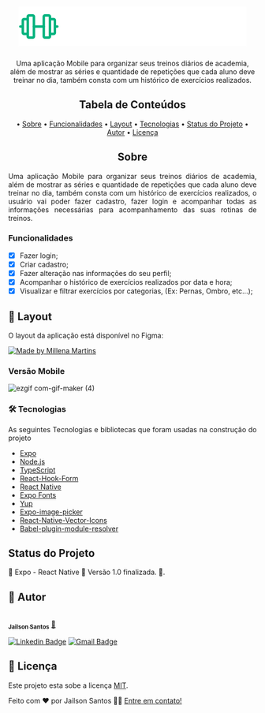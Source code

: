 <h1 align="center">
  <img alt="Linst Academy" title="#Lins Academy" src="./src/assets/logo.svg" />
</h1>

<p align="center">
  Uma aplicação Mobile para organizar seus treinos diários de academia, além de mostrar as séries e quantidade de repetições que cada aluno deve treinar no dia, também consta com um histórico de exercícios realizados.
</p>

<h2 align="center">Tabela de Conteúdos</h2>
<p align="center">
  • <a href="#sobre">Sobre</a>
  • <a href="#funcionalidades">Funcionalidades</a>
  • <a href="#layout">Layout</a>
  • <a href="#tecnologias">Tecnologias</a> 
  • <a href="#status">Status do Projeto</a> 
  • <a href="#autor">Autor</a>
  • <a href="#licenca">Licença</a>
</p>

<h2 align="center" id="sobre">Sobre</h2>
<p align="justify"> Uma aplicação Mobile para organizar seus treinos diários de academia, além de mostrar as séries e quantidade de repetições que cada aluno deve treinar no dia, também consta com um histórico de exercícios realizados, o usuário vai poder fazer cadastro, fazer login e acompanhar todas as informações necessárias para acompanhamento das suas rotinas de treinos.</p>

<h3 align="left" id="funcionalidades">Funcionalidades</h3>

- [x] Fazer login;
- [x] Criar cadastro;
- [x] Fazer alteração nas informações do seu perfil;
- [x] Acompanhar o histórico de exercícios realizados por data e hora;
- [x] Visualizar e filtrar exercícios por categorias, (Ex: Pernas, Ombro, etc...);

<h2 align="left" id="layout">🎨 Layout</h2>
<p align="justify">O layout da aplicação está disponível no Figma:</p>
<a href="https://www.figma.com/file/Fp5hJdNuecKqJtG5MSNeFc/Lins-Academy-(Jailson)?node-id=37%3A6&t=iWtOIxx2gQkL96uR-0">
  <img alt="Made by Millena Martins" src="https://img.shields.io/badge/Acessar%20Layout-FIGMA-green">
</a>

<h3 align="left" id="layout">Versão Mobile</h3>

![ezgif com-gif-maker (4)](https://user-images.githubusercontent.com/11697713/203613481-bbb21f23-017e-4fa2-bf36-2a8f744651ed.gif)

<h3 align="left" id="tecnologias">🛠 Tecnologias</h3>
<p align="justify">As seguintes Tecnologias e bibliotecas que foram usadas na construção do projeto</p>

- [Expo](https://docs.expo.dev/)
- [Node.js](https://nodejs.org/en/)
- [TypeScript](https://www.typescriptlang.org/)
- [React-Hook-Form](https://react-hook-form.com/)
- [React Native](https://reactnative.dev/docs/getting-started)
- [Expo Fonts](https://docs.expo.dev/guides/using-custom-fonts/)
- [Yup](https://react-hook-form.com/get-started#SchemaValidation)
- [Expo-image-picker](https://docs.expo.dev/versions/latest/sdk/imagepicker/)
- [React-Native-Vector-Icons](https://github.com/oblador/react-native-vector-icons)
- [Babel-plugin-module-resolver](https://github.com/tleunen/babel-plugin-module-resolver)

<h2 align="left" id="status">Status do Projeto</h2>
<p align="left"> 🚧 Expo - React Native 🚀 Versão 1.0 finalizada.  🚧.</p>

<h2 align="left" id="autor">🦸 Autor</h2>
<a href="https://github.com/JailsonSantos">
 <img style="border-radius: 50%;" src="https://avatars.githubusercontent.com/u/11697713?s=96&v=4" width="100px;" alt=""/>
 <br />
 <sub><b>Jailson Santos</b></sub></a> <a href="https://www.linkedin.com/in/jailson-santos-726395104/" title="Jailson Santos">🚀</a>
 <br />

[![Linkedin Badge](https://img.shields.io/badge/-Jailson-blue?style=flat-square&logo=Linkedin&logoColor=white&link=https://www.linkedin.com/in/jailson-santos-726395104/)](https://www.linkedin.com/in/jailson-santos-726395104/) 
[![Gmail Badge](https://img.shields.io/badge/-jailson.ads007@gmail.com-c14438?style=flat-square&logo=Gmail&logoColor=white&link=mailto:jailson.ads007@gmail.com)](mailto:jailson.ads007@gmail.com)


<h2 align="left" id="licenca">📝 Licença</h2>

Este projeto esta sobe a licença [MIT](./LICENSE).

Feito com ❤️ por Jailson Santos 👋🏽 [Entre em contato!](https://www.linkedin.com/in/jailson-santos-726395104/)